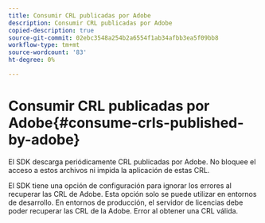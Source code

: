 ```yaml
---
title: Consumir CRL publicadas por Adobe
description: Consumir CRL publicadas por Adobe
copied-description: true
source-git-commit: 02ebc3548a254b2a6554f1ab34afbb3ea5f09bb8
workflow-type: tm+mt
source-wordcount: '83'
ht-degree: 0%

---
```


# Consumir CRL publicadas por Adobe{#consume-crls-published-by-adobe}

El SDK descarga periódicamente CRL publicadas por Adobe. No bloquee el acceso a estos archivos ni impida la aplicación de estas CRL.

El SDK tiene una opción de configuración para ignorar los errores al recuperar las CRL de Adobe. Esta opción solo se puede utilizar en entornos de desarrollo. En entornos de producción, el servidor de licencias debe poder recuperar las CRL de la Adobe. Error al obtener una CRL válida.
